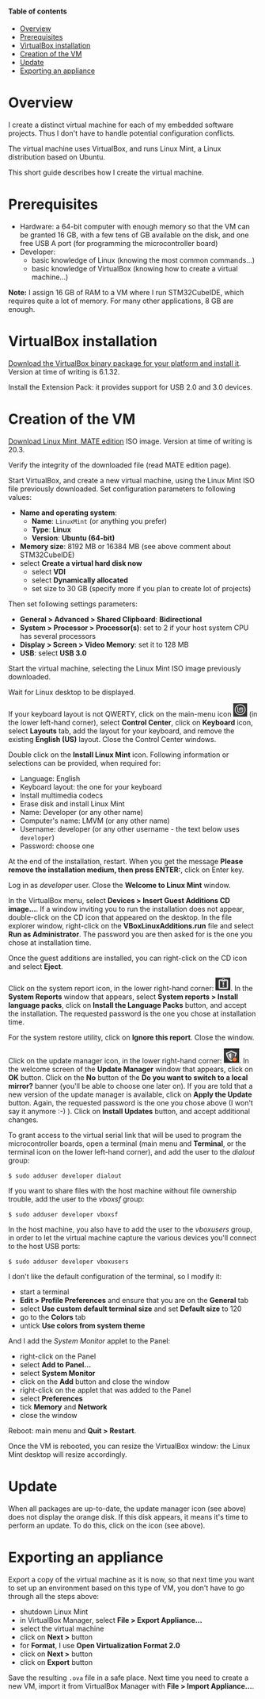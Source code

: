 #### Table of contents

* [Overview](#overview)
* [Prerequisites](#prerequisites)
* [VirtualBox installation](#virtualboxInstallation)
* [Creation of the VM](#creationOfTheVm)
* [Update](#update)
* [Exporting an appliance](#exportingAnAppliance)

<a name="overview"></a>
# Overview

I create a distinct virtual machine for each of my embedded software projects. Thus I don't have to handle potential configuration conflicts.

The virtual machine uses VirtualBox, and runs Linux Mint, a Linux distribution based on Ubuntu.

This short guide describes how I create the virtual machine.

<a name="prerequisites"></a>
# Prerequisites

* Hardware: a 64-bit computer with enough memory so that the VM can be granted 16 GB, with a few tens of GB available on the disk, and one free USB A port (for programming the microcontroller board)
* Developer: 
  * basic knowledge of Linux (knowing the most common commands...)
  * basic knowledge of VirtualBox (knowing how to create a virtual machine...)

**Note:** I assign 16 GB of RAM to a VM where I run STM32CubeIDE, which requires quite a lot of memory. For many other applications, 8 GB are enough.

<a name="virtualboxInstallation"></a>
# VirtualBox installation

[Download the VirtualBox binary package for your platform and install it](https://www.virtualbox.org/wiki/Downloads). Version at time of writing is 6.1.32.

Install the Extension Pack: it provides support for USB 2.0 and 3.0 devices.

<a name="creationOfTheVm"></a>
# Creation of the VM

[Download Linux Mint, MATE edition](https://linuxmint.com/download.php) ISO image. Version at time of writing is 20.3.

Verify the integrity of the downloaded file (read MATE edition page).

Start VirtualBox, and create a new virtual machine, using the Linux Mint ISO file previously downloaded. Set configuration parameters to following values:
* **Name and operating system**:
  * **Name**: `LinuxMint` (or anything you prefer)
  * **Type**: **Linux**
  * **Version**: **Ubuntu (64-bit)**
* **Memory size**: 8192 MB or 16384 MB (see above comment about STM32CubeIDE)
* select **Create a virtual hard disk now**
  * select **VDI**
  * select **Dynamically allocated**
  * set size to 30 GB (specify more if you plan to create lot of projects)

Then set following settings parameters:
* **General > Advanced > Shared Clipboard**: **Bidirectional**
* **System > Processor > Processor(s)**: set to 2 if your host system CPU has several processors
* **Display > Screen > Video Memory**: set it to 128 MB
* **USB**: select **USB 3.0**

Start the virtual machine, selecting the Linux Mint ISO image previously downloaded.

Wait for Linux desktop to be displayed.

If your keyboard layout is not QWERTY, click on the main-menu icon ![icon](images/linuxMintMenuIcon.png) (in the lower left-hand corner), select **Control Center**, click on **Keyboard** icon, select **Layouts** tab, add the layout for your keyboard, and remove the existing **English (US)** layout. Close the Control Center windows.

Double click on the **Install Linux Mint** icon. Following information or selections can be provided, when required for:
* Language: English
* Keyboard layout: the one for your keyboard
* Install multimedia codecs
* Erase disk and install Linux Mint
* Name: Developer (or any other name)
* Computer's name: LMVM (or any other name)
* Username: developer (or any other username - the text below uses `developer`)
* Password: choose one

At the end of the installation, restart. When you get the message **Please remove the installation medium, then press ENTER:**, click on Enter key.

Log in as *developer* user. Close the **Welcome to Linux Mint** window.

In the VirtualBox menu, select **Devices > Insert Guest Additions CD image...**. If a window inviting you to run the installation does not appear, double-click on the CD icon that appeared on the desktop. In the file explorer window, right-click on the **VBoxLinuxAdditions.run** file and select **Run as Administrator**. The password you are then asked for is the one you chose at installation time.

Once the guest additions are installed, you can right-click on the CD icon and select **Eject**.

Click on the system report icon, in the lower right-hand corner: ![icon](images/systemReportIcon.png). In the **System Reports** window that appears, select **System reports > Install language packs**, click on **Install the Language Packs** button, and accept the installation. The requested password is the one you chose at installation time.

For the system restore utility, click on **Ignore this report**. Close the window.

Click on the update manager icon, in the lower right-hand corner: ![icon](images/updateManagerIcon.png). In the welcome screen of the **Update Manager** window that appears, click on **OK** button. Click on the **No** button of the **Do you want to switch to a local mirror?** banner (you'll be able to choose one later on). If you are told that a new version of the update manager is available, click on **Apply the Update** button. Again, the requested password is the one you chose above (I won't say it anymore :-) ). Click on **Install Updates** button, and accept additional changes.

To grant access to the virtual serial link that will be used to program the microcontroller boards, open a terminal (main menu and **Terminal**, or the terminal icon on the lower left-hand corner), and add the user to the *dialout* group:

```shell
$ sudo adduser developer dialout
```

If you want to share files with the host machine without file ownership trouble, add the user to the *vboxsf* group:

```shell
$ sudo adduser developer vboxsf
```

In the host machine, you also have to add the user to the *vboxusers* group, in order to let the virtual machine capture the various devices you'll connect to the host USB ports:

```shell
$ sudo adduser developer vboxusers
```

I don't like the default configuration of the terminal, so I modify it:
* start a terminal
* **Edit > Profile Preferences** and ensure that you are on the **General** tab
* select **Use custom default terminal size** and set **Default size** to 120
* go to the **Colors** tab
* untick **Use colors from system theme**

And I add the *System Monitor* applet to the Panel:
* right-click on the Panel
* select **Add to Panel...**
* select **System Monitor**
* click on the **Add** button and close the window
* right-click on the applet that was added to the Panel
* select **Preferences**
* tick **Memory** and **Network**
* close the window

Reboot: main menu and **Quit > Restart**.

Once the VM is rebooted, you can resize the VirtualBox window: the Linux Mint desktop will resize accordingly.

<a name="update"></a>
# Update

When all packages are up-to-date, the update manager icon (see above) does not display the orange disk. If this disk appears, it means it's time to perform an update. To do this, click on the icon (see above).

<a name="exportingAnAppliance"></a>
# Exporting an appliance

Export a copy of the virtual machine as it is now, so that next time you want to set up an environment based on this type of VM, you don't have to go through all the steps above:
* shutdown Linux Mint
* in VirtualBox Manager, select **File > Export Appliance...**
* select the virtual machine
* click on **Next >** button
* for **Format**, I use **Open Virtualization Format 2.0**
* click on **Next >** button
* click on **Export** button

Save the resulting `.ova` file in a safe place. Next time you need to create a new VM, import it from VirtualBox Manager with **File > Import Appliance...**.
